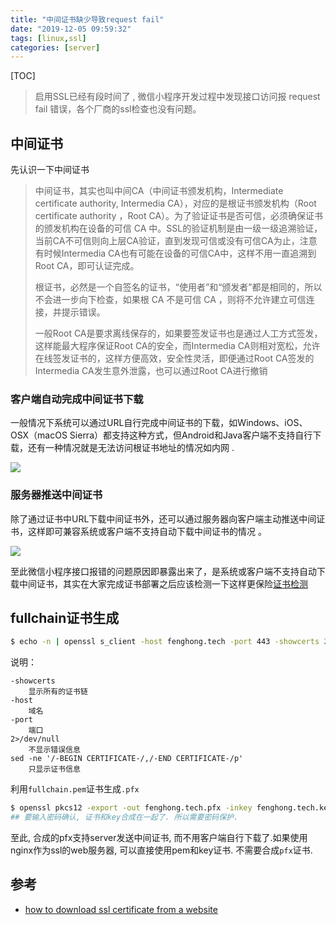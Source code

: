 ```yaml
---
title: "中间证书缺少导致request fail"
date: "2019-12-05 09:59:32"
tags: [linux,ssl]
categories: [server]
---
```


[TOC]

>  启用SSL已经有段时间了 ,  微信小程序开发过程中发现接口访问报 request fail 错误，各个厂商的ssl检查也没有问题。 

## 中间证书

先认识一下中间证书

> 中间证书，其实也叫中间CA（中间证书颁发机构，Intermediate certificate authority, Intermedia CA），对应的是根证书颁发机构（Root certificate authority ，Root CA）。为了验证证书是否可信，必须确保证书的颁发机构在设备的可信 CA 中。SSL的验证机制是由一级一级追溯验证，当前CA不可信则向上层CA验证，直到发现可信或没有可信CA为止，注意有时候Intermedia CA也有可能在设备的可信CA中，这样不用一直追溯到Root CA，即可认证完成。
>
> 根证书，必然是一个自签名的证书，“使用者”和“颁发者”都是相同的，所以不会进一步向下检查，如果根 CA 不是可信 CA ，则将不允许建立可信连接，并提示错误。
>
> 一般Root CA是要求离线保存的，如果要签发证书也是通过人工方式签发，这样能最大程序保证Root CA的安全，而Intermedia CA则相对宽松，允许在线签发证书的，这样方便高效，安全性灵活，即便通过Root CA签发的Intermedia CA发生意外泄露，也可以通过Root CA进行撤销



###  **客户端自动完成中间证书下载** 

 一般情况下系统可以通过URL自行完成中间证书的下载，如Windows、iOS、OSX（macOS Sierra）都支持这种方式，但Android和Java客户端不支持自行下载，还有一种情况就是无法访问根证书地址的情况如内网 .

![](http://pic.fenghong.tech/ssl/sslextradowanload.jpg)

### 服务器推送中间证书

 除了通过证书中URL下载中间证书外，还可以通过服务器向客户端主动推送中间证书，这样即可兼容系统或客户端不支持自动下载中间证书的情况 。

![](http://pic.fenghong.tech/ssl/sslsentbyserver.jpg)

 至此微信小程序接口报错的问题原因即暴露出来了，是系统或客户端不支持自动下载中间证书，其实在大家完成证书部署之后应该检测一下这样更保险[证书检测]( https://www.ssllabs.com/ssltest/analyze.html )

## fullchain证书生成

```bash
$ echo -n | openssl s_client -host fenghong.tech -port 443 -showcerts 2>/dev/null | sed -ne '/-BEGIN CERTIFICATE-/,/-END CERTIFICATE-/p' > fenghong.tech.fullchain.pem
```

说明：

```
-showcerts  
	显示所有的证书链
-host       
	域名
-port       
	端口
2>/dev/null 
	不显示错误信息
sed -ne '/-BEGIN CERTIFICATE-/,/-END CERTIFICATE-/p'
	只显示证书信息
```

利用`fullchain.pem`证书生成`.pfx`

```bash
$ openssl pkcs12 -export -out fenghong.tech.pfx -inkey fenghong.tech.key  -in fenghong.tech.fullchain.pem  -certfile fenghong.tech.fullchain.pem
## 要输入密码确认, 证书和key合成在一起了. 所以需要密码保护.
```

至此, 合成的pfx支持server发送中间证书, 而不用客户端自行下载了.如果使用nginx作为ssl的web服务器, 可以直接使用pem和key证书. 不需要合成`pfx`证书. 

## 参考

- [how to download ssl certificate from a website]( https://serverfault.com/questions/139728/how-to-download-the-ssl-certificate-from-a-website )
